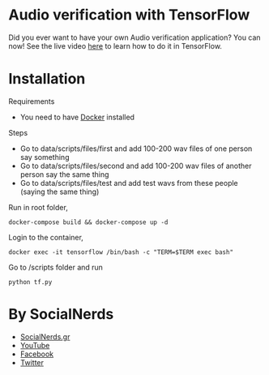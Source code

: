 # Audio verification with TensorFlow

Did you ever want to have your own Audio verification application?
You can now! See the live video [here](https://youtu.be/7ki0mY0eQGU) to
learn how to do it in TensorFlow.

# Installation
Requirements
- You need to have [Docker](https://docs.docker.com/engine/installation/) installed

Steps
- Go to data/scripts/files/first and add 100-200 wav files of one person say something
- Go to data/scripts/files/second and add 100-200 wav files of another person say the same thing
- Go to data/scripts/files/test and add test wavs from these people (saying the same thing)

Run in root folder,
~~~~
docker-compose build && docker-compose up -d
~~~~

Login to the container,
~~~~
docker exec -it tensorflow /bin/bash -c "TERM=$TERM exec bash"
~~~~

Go to /scripts folder and run
~~~~
python tf.py
~~~~

# By SocialNerds
* [SocialNerds.gr](https://www.socialnerds.gr/)
* [YouTube](https://www.youtube.com/SocialNerdsGR)
* [Facebook](https://www.facebook.com/SocialNerdsGR)
* [Twitter](https://twitter.com/socialnerdsgr)